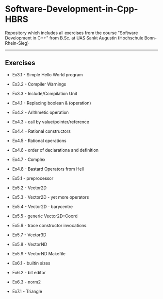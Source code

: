 # Software-Development-in-Cpp-HBRS
Repository which includes all exercises from the course "Software Development in C++" from B.Sc. at UAS Sankt Augustin (Hochschule Bonn-Rhein-Sieg)

---

## Exercises

- Ex3.1 - Simple Hello World program

- Ex3.2 - Compiler Warnings

- Ex3.3 - Include/Compilation Unit

- Ex4.1 - Replacing boolean & (operation)

- Ex4.2 - Arithmetic operation

- Ex4.3 - call by value/pointer/reference

- Ex4.4 - Rational constructors

- Ex4.5 - Rational operations

- Ex4.6 - order of declarationa and definition

- Ex4.7 - Complex

- Ex4.8 - Bastard Operators from Hell

- Ex5.1 - preprocessor

- Ex5.2 - Vector2D

- Ex5.3 - Vector2D - yet more operators

- Ex5.4 - Vector2D - barycentre

- Ex5.5 - generic Vector2D::Coord

- Ex5.6 - trace constructor invocations

- Ex5.7 - Vector3D

- Ex5.8 - VectorND

- Ex5.9 - VectorND Makefile

- Ex6.1 - builtin sizes

- Ex6.2 - bit editor

- Ex6.3 - norm2

- Ex7.1 - Triangle